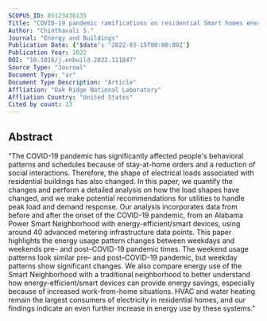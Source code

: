 ```yaml
---
SCOPUS_ID: 85123436135
Title: "COVID-19 pandemic ramifications on residential Smart homes energy use load profiles"
Author: "Chinthavali S."
Journal: "Energy and Buildings"
Publication Date: {'$date': '2022-03-15T00:00:00Z'}
Publication Year: 2022
DOI: "10.1016/j.enbuild.2022.111847"
Source Type: "Journal"
Document Type: "ar"
Document Type Description: "Article"
Affliation: "Oak Ridge National Laboratory"
Affliation Country: "United States"
Cited by count: 13
---
```


## Abstract
"The COVID-19 pandemic has significantly affected people's behavioral patterns and schedules because of stay-at-home orders and a reduction of social interactions. Therefore, the shape of electrical loads associated with residential buildings has also changed. In this paper, we quantify the changes and perform a detailed analysis on how the load shapes have changed, and we make potential recommendations for utilities to handle peak load and demand response. Our analysis incorporates data from before and after the onset of the COVID-19 pandemic, from an Alabama Power Smart Neighborhood with energy-efficient/smart devices, using around 40 advanced metering infrastructure data points. This paper highlights the energy usage pattern changes between weekdays and weekends pre– and post–COVID-19 pandemic times. The weekend usage patterns look similar pre– and post–COVID-19 pandemic, but weekday patterns show significant changes. We also compare energy use of the Smart Neighborhood with a traditional neighborhood to better understand how energy-efficient/smart devices can provide energy savings, especially because of increased work-from-home situations. HVAC and water heating remain the largest consumers of electricity in residential homes, and our findings indicate an even further increase in energy use by these systems."
